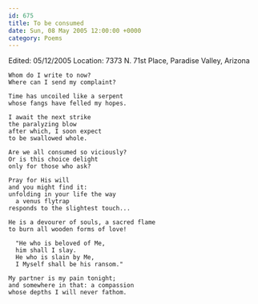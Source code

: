 ```yaml
---
id: 675
title: To be consumed
date: Sun, 08 May 2005 12:00:00 +0000
category: Poems
---
```


Edited: 05/12/2005
Location: 7373 N. 71st Place, Paradise Valley, Arizona

    Whom do I write to now?  
    Where can I send my complaint?

    Time has uncoiled like a serpent  
    whose fangs have felled my hopes.

    I await the next strike  
    the paralyzing blow  
    after which, I soon expect  
    to be swallowed whole.

    Are we all consumed so viciously?  
    Or is this choice delight  
    only for those who ask?

    Pray for His will  
    and you might find it:  
    unfolding in your life the way  
      a venus flytrap  
    responds to the slightest touch...

    He is a devourer of souls, a sacred flame  
    to burn all wooden forms of love!

      "He who is beloved of Me,  
      him shall I slay.  
      He who is slain by Me,  
      I Myself shall be his ransom."

    My partner is my pain tonight;  
    and somewhere in that: a compassion  
    whose depths I will never fathom.


